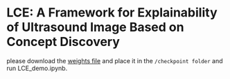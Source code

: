 # LCE: A Framework for Explainability of Ultrasound Image Based on Concept Discovery
please download the [weights file](https://drive.google.com/drive/folders/1dWlGHI5mFLVWdLY80b15Uqe9881cAU3J?usp=sharing) and place it in the ```/checkpoint folder``` and run LCE_demo.ipynb.
